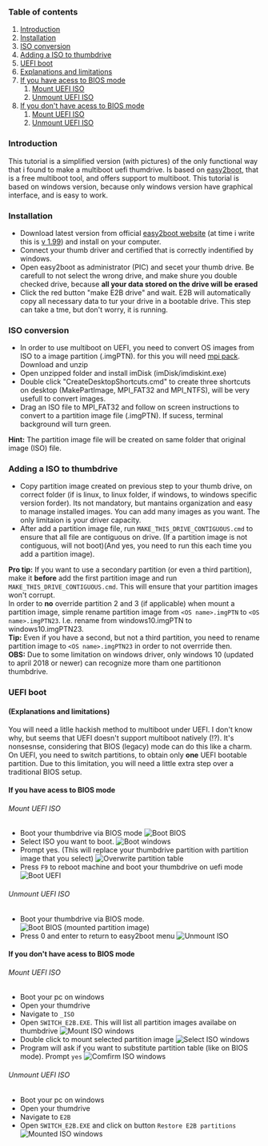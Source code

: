 ### Table of contents
1. [Introduction](#introduction)
2. [Installation](#installation)
3. [ISO conversion](#iso-conversion)
4. [Adding a ISO to thumbdrive](#adding-a-iso-to-thumbdrive)
5. [UEFI boot](#uefi-boot)
 1. [Explanations and limitations](#explanations-and-limitations)
 2. [If you have acess to BIOS mode](#if-you-have-acess-to-bios-mode)
     1. [Mount UEFI ISO](#mount-uefi-iso)
     2. [Unmount UEFI ISO](#unmount-uefi-iso)
 3. [If you don't have acess to BIOS mode](#if-ypu-dont-have-acess-to-bios-mode)
     1. [Mount UEFI ISO](#mount-uefi-iso-1)
     2. [Unmount UEFI ISO](#unomunt-uefi-iso-1)




### Introduction
This tutorial is a simplified version (with pictures) of the only functional way that i found to make a multiboot uefi thumdrive.
Is based on [easy2boot](http://www.easy2boot.com/), that is a free multiboot tool, and offers support to multiboot.
This tutorial is based on windows version, because only windows version have graphical interface, and is easy to work.

### Installation
* Download latest version from official [easy2boot website](http://www.easy2boot.com/download) (at time i write this is [v 1.99](http://files.easy2boot.com/200003273-a94b8ab584/Easy2Boot_v1.99.exe)) and install on your computer.
* Connect your thumb driver and certified that is correctly indentified by windows.
* Open easy2boot as administrator (PIC) and secet your thumb drive. Be carefull to not select the wrong drive, and make shure you double checked drive, because **all your data stored on the drive will be erased**
* Click the red button "make E2B drive" and wait. E2B will automatically copy all necessary data to tur your drive in a bootable drive. This step can take a tme, but don't worry, it is running.

### ISO conversion
* In order to use multiboot on UEFI, you need to convert OS images from ISO to a image partition (.imgPTN). for this you will need [mpi pack](http://www.easy2boot.com/download/mpi-pack/).<br> Download and unzip
* Open unzipped folder and install imDisk (imDisk/imdiskint.exe)
* Double click "CreateDesktopShortcuts.cmd" to create three shortcuts on desktop (MakePartImage, MPI_FAT32 and MPI_NTFS), will be very usefull to convert images.
* Drag an ISO file to MPI_FAT32 and follow on screen instructions to convert to a partition image file (.imgPTN).
If sucess, terminal background will turn green.

**Hint:** The partition image file will be created on same folder that original image (ISO) file.

### Adding a ISO to thumbdrive
* Copy partition image created on previous step to your thumb drive, on correct folder (if is linux, to linux folder, if windows, to windows specific version forder). Its not mandatory, but mantains organization and easy to manage installed images.
You can add many images as you want. The only limitaion is your driver capacity.
* After add a partition image file, run `MAKE_THIS_DRIVE_CONTIGUOUS.cmd` to ensure that all file are contiguous on drive. (If a partition image is not contiguous, will not boot)(And yes, you need to run this each time you add a  partition image).



**Pro tip:** If you want to use a secondary partition (or even a third partition), make it **before** add the first partition image and run `MAKE_THIS_DRIVE_CONTIGUOUS.cmd`. This will ensure that your partition images won't corrupt.
<br>In order to **no** override partition 2 and 3 (if applicable) when mount a partition image, simple rename partition image from `<OS name>.imgPTN` to `<OS name>.imgPTN23`. I.e. rename from windows10.imgPTN to windows10.imgPTN23.<br>
**Tip:** Even if you have a second, but not a third partition, you need to rename partition image to `<OS name>.imgPTN23` in order to not overrride then.
<br>
**OBS:** Due to some limitation on windows driver, only windows 10 (updated to april 2018 or newer) can recognize more tham one partitionon thumbdrive.

### UEFI boot
#### (Explanations and limitations)
You will need a litlle hackish method to multiboot under UEFI.
I don't know why, but seems that UEFI doesn't support multiboot natively (!?). It's nonsesnse, considering that BIOS (legacy) mode can do this like a charm.
On UEFI, you need to switch partitions, to obtain only **one** UEFI bootable partition.
Due to this limitation, you will need a little extra step over a traditional BIOS setup.

#### If you have acess to BIOS mode
###### Mount UEFI ISO

* Boot your thumbdrive via BIOS mode
![Boot BIOS](main_menu.png)
* Select ISO you want to boot.
![Boot windows](windows_menu.png)
* Prompt yes. (This will replace your thumbdrive partition with partition image that you select)
![Overwrite partition table](overwrite_partition_table.png)
* Press `F9` to reboot machine and boot your thumbdrive on uefi mode
![Boot UEFI](boot_uefi.png)

###### Unmount UEFI ISO
* Boot your thumbdrive via BIOS mode.
![Boot BIOS (mounted partition image)](boot_bios.png)
* Press 0 and enter to return to easy2boot menu
![Unmount ISO](unmount_iso.png)

#### If you don't have acess to BIOS mode
###### Mount UEFI ISO

* Boot your pc on windows
* Open your thumdrive
* Navigate to `_ISO`
* Open `SWITCH_E2B.EXE`. This will list all partition images availabe on thumbdrive
![Mount ISO windows](mount_iso_windows.png)
* Double click to mount selected partition image
![Select ISO windows](select_iso_windows.png)
* Program will ask if you want to substitute partition table (like on BIOS mode). Prompt `yes`
![Comfirm ISO windows](confirm_iso_windows.png)

###### Unmount UEFI ISO

* Boot your pc on windows
* Open your thumdrive
* Navigate to `E2B`
* Open `SWITCH_E2B.EXE` and click on button `Restore E2B partitions`
![Mounted ISO windows](mounted_iso_windows.png)
